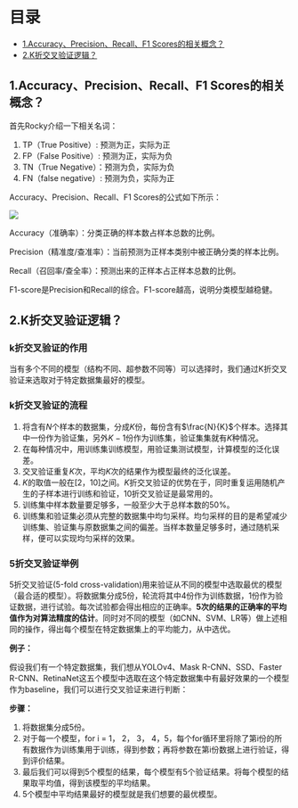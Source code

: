 # 目录

- [1.Accuracy、Precision、Recall、F1 Scores的相关概念？](#user-content-1.accuracy、precision、recall、f1-scores的相关概念？)
- [2.K折交叉验证逻辑？](#user-content-2.k折交叉验证逻辑？)

<h2 id="1.accuracy、precision、recall、f1-scores的相关概念？">1.Accuracy、Precision、Recall、F1 Scores的相关概念？</h2>

首先Rocky介绍一下相关名词：

1. TP（True Positive）: 预测为正，实际为正
2. FP（False Positive）: 预测为正，实际为负
3. TN（True Negative）：预测为负，实际为负
4. FN（false negative）: 预测为负，实际为正

Accuracy、Precision、Recall、F1 Scores的公式如下所示：

![](https://files.mdnice.com/user/33499/6a0d964a-f67f-41b4-ba23-60974dc15420.png)

Accuracy（准确率）：分类正确的样本数占样本总数的比例。

Precision（精准度/查准率）：当前预测为正样本类别中被正确分类的样本比例。

Recall（召回率/查全率）：预测出来的正样本占正样本总数的比例。

F1-score是Precision和Recall的综合。F1-score越高，说明分类模型越稳健。

<h2 id="2.k折交叉验证逻辑？">2.K折交叉验证逻辑？</h2>

### k折交叉验证的作用

当有多个不同的模型（结构不同、超参数不同等）可以选择时，我们通过K折交叉验证来选取对于特定数据集最好的模型。

### k折交叉验证的流程

1. 将含有$N$个样本的数据集，分成$K$份，每份含有$\frac{N}{K}$个样本。选择其中一份作为验证集，另外$K-1$份作为训练集，验证集集就有$K$种情况。
2. 在每种情况中，用训练集训练模型，用验证集测试模型，计算模型的泛化误差。
3. 交叉验证重复$K$次，平均$K$次的结果作为模型最终的泛化误差。
4. $K$的取值一般在$[2，10]$之间。$K$折交叉验证的优势在于，同时重复运用随机产生的子样本进行训练和验证，$10$折交叉验证是最常用的。
5. 训练集中样本数量要足够多，一般至少大于总样本数的50%。
6. 训练集和验证集必须从完整的数据集中均匀采样。均匀采样的目的是希望减少训练集、验证集与原数据集之间的偏差。当样本数量足够多时，通过随机采样，便可以实现均匀采样的效果。

### 5折交叉验证举例

5折交叉验证(5-fold cross-validation)用来验证从不同的模型中选取最优的模型（最合适的模型）。将数据集分成5份，轮流将其中4份作为训练数据，1份作为验证数据，进行试验。每次试验都会得出相应的正确率。**5次的结果的正确率的平均值作为对算法精度的估计**。同时对不同的模型（如CNN、SVM、LR等）做上述相同的操作，得出每个模型在特定数据集上的平均能力，从中选优。

**例子：**

假设我们有一个特定数据集，我们想从YOLOv4、Mask R-CNN、SSD、Faster R-CNN、RetinaNet这五个模型中选取在这个特定数据集中有最好效果的一个模型作为baseline，我们可以进行交叉验证来进行判断：

**步骤：**

1. 将数据集分成5份。
2. 对于每一个模型，for i = 1， 2， 3， 4，5，每个for循环里将除了第i份的所有数据作为训练集用于训练，得到参数；再将参数在第i份数据上进行验证，得到评价结果。
3. 最后我们可以得到5个模型的结果，每个模型有5个验证结果。将每个模型的结果取平均值，得到该模型的平均结果。
4. 5个模型中平均结果最好的模型就是我们想要的最优模型。
